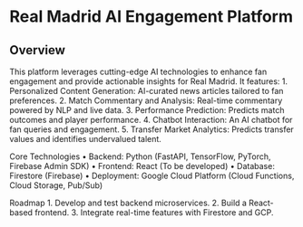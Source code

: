 # Real Madrid AI Engagement Platform

## Overview

This platform leverages cutting-edge AI technologies to enhance fan engagement and provide actionable insights for Real Madrid. It features:
	1.	Personalized Content Generation: AI-curated news articles tailored to fan preferences.
	2.	Match Commentary and Analysis: Real-time commentary powered by NLP and live data.
	3.	Performance Prediction: Predicts match outcomes and player performance.
	4.	Chatbot Interaction: An AI chatbot for fan queries and engagement.
	5.	Transfer Market Analytics: Predicts transfer values and identifies undervalued talent.

Core Technologies
	•	Backend: Python (FastAPI, TensorFlow, PyTorch, Firebase Admin SDK)
	•	Frontend: React (To be developed)
	•	Database: Firestore (Firebase)
	•	Deployment: Google Cloud Platform (Cloud Functions, Cloud Storage, Pub/Sub)

Roadmap
	1.	Develop and test backend microservices.
	2.	Build a React-based frontend.
	3.	Integrate real-time features with Firestore and GCP.